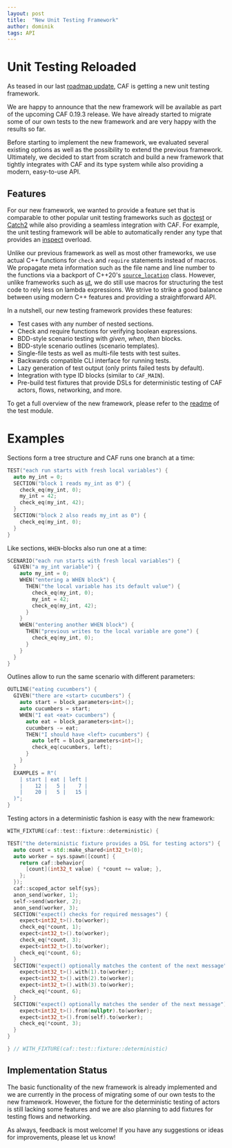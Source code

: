 ```yaml
---
layout: post
title:  "New Unit Testing Framework"
author: dominik
tags: API
---
```


# Unit Testing Reloaded

As teased in our last
[roadmap update](https://www.actor-framework.org/blog/2021-05/roadmap-and-community-update),
CAF is getting a new unit testing framework.

We are happy to announce that the new framework will be available as part of the
upcoming CAF 0.19.3 release. We have already started to migrate some of our own
tests to the new framework and are very happy with the results so far.

Before starting to implement the new framework, we evaluated several existing
options as well as the possibility to extend the previous framework. Ultimately,
we decided to start from scratch and build a new framework that tightly
integrates with CAF and its type system while also providing a modern,
easy-to-use API.

## Features

For our new framework, we wanted to provide a feature set that is comparable to
other popular unit testing frameworks such as
[doctest](https://github.com/doctest/doctest) or
[Catch2](https://github.com/catchorg/Catch2) while also providing a seamless
integration with CAF. For example, the unit testing framework will be able to
automatically render any type that provides an
[inspect](https://actor-framework.readthedocs.io/en/stable/TypeInspection.html)
overload.

Unlike our previous framework as well as most other frameworks, we use actual
C++ functions for `check` and `require` statements instead of macros. We
propagate meta information such as the file name and line number to the
functions via a backport of C++20's
[`source_location`](https://en.cppreference.com/w/cpp/utility/source_location)
class. However, unlike frameworks such as [μt](https://github.com/boost-ext/ut),
we do still use macros for structuring the test code to rely less on lambda
expressions. We strive to strike a good balance between using modern C++
features and providing a straightforward API.

In a nutshell, our new testing framework provides these features:

- Test cases with any number of nested sections.
- Check and require functions for verifying boolean expressions.
- BDD-style scenario testing with *given*, *when*, *then* blocks.
- BDD-style scenario outlines (scenario templates).
- Single-file tests as well as multi-file tests with test suites.
- Backwards compatible CLI interface for running tests.
- Lazy generation of test output (only prints failed tests by default).
- Integration with type ID blocks (similar to `CAF_MAIN`).
- Pre-build test fixtures that provide DSLs for deterministic testing of CAF
  actors, flows, networking, and more.

To get a full overview of the new framework, please refer to the
[readme](https://github.com/actor-framework/actor-framework/blob/master/libcaf_test/README.md)
of the test module.

# Examples

Sections form a tree structure and CAF runs one branch at a time:

```cpp
TEST("each run starts with fresh local variables") {
  auto my_int = 0;
  SECTION("block 1 reads my_int as 0") {
    check_eq(my_int, 0);
    my_int = 42;
    check_eq(my_int, 42);
  }
  SECTION("block 2 also reads my_int as 0") {
    check_eq(my_int, 0);
  }
}
```

Like sections, `WHEN`-blocks also run one at a time:

```cpp
SCENARIO("each run starts with fresh local variables") {
  GIVEN("a my_int variable") {
    auto my_int = 0;
    WHEN("entering a WHEN block") {
      THEN("the local variable has its default value") {
        check_eq(my_int, 0);
        my_int = 42;
        check_eq(my_int, 42);
      }
    }
    WHEN("entering another WHEN block") {
      THEN("previous writes to the local variable are gone") {
        check_eq(my_int, 0);
      }
    }
  }
}
```

Outlines allow to run the same scenario with different parameters:

```cpp
OUTLINE("eating cucumbers") {
  GIVEN("there are <start> cucumbers") {
    auto start = block_parameters<int>();
    auto cucumbers = start;
    WHEN("I eat <eat> cucumbers") {
      auto eat = block_parameters<int>();
      cucumbers -= eat;
      THEN("I should have <left> cucumbers") {
        auto left = block_parameters<int>();
        check_eq(cucumbers, left);
      }
    }
  }
  EXAMPLES = R"(
    | start | eat | left |
    |    12 |   5 |    7 |
    |    20 |   5 |   15 |
  )";
}
```

Testing actors in a deterministic fashion is easy with the new framework:

```cpp
WITH_FIXTURE(caf::test::fixture::deterministic) {

TEST("the deterministic fixture provides a DSL for testing actors") {
  auto count = std::make_shared<int32_t>(0);
  auto worker = sys.spawn([count] {
    return caf::behavior{
      [count](int32_t value) { *count += value; },
    };
  });
  caf::scoped_actor self{sys};
  anon_send(worker, 1);
  self->send(worker, 2);
  anon_send(worker, 3);
  SECTION("expect() checks for required messages") {
    expect<int32_t>().to(worker);
    check_eq(*count, 1);
    expect<int32_t>().to(worker);
    check_eq(*count, 3);
    expect<int32_t>().to(worker);
    check_eq(*count, 6);
  }
  SECTION("expect() optionally matches the content of the next message") {
    expect<int32_t>().with(1).to(worker);
    expect<int32_t>().with(2).to(worker);
    expect<int32_t>().with(3).to(worker);
    check_eq(*count, 6);
  }
  SECTION("expect() optionally matches the sender of the next message") {
    expect<int32_t>().from(nullptr).to(worker);
    expect<int32_t>().from(self).to(worker);
    check_eq(*count, 3);
  }
}

} // WITH_FIXTURE(caf::test::fixture::deterministic)
```

## Implementation Status

The basic functionality of the new framework is already implemented and we are
currently in the process of migrating some of our own tests to the new
framework. However, the fixture for the deterministic testing of actors is still
lacking some features and we are also planning to add fixtures for testing flows
and networking.

As always, feedback is most welcome! If you have any suggestions or ideas for
improvements, please let us know!
